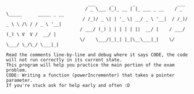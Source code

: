                                    ___      _       _                ___                       
                                  / _ \___ (_)_ __ | |_ ___ _ __    / _ \_____      _____ _ __ 
                                 / /_)/ _ \| | '_ \| __/ _ \ '__|  / /_)/ _ \ \ /\ / / _ \ '__|
                                / ___/ (_) | | | | | ||  __/ |    / ___/ (_) \ V  V /  __/ |   
                                \/    \___/|_|_| |_|\__\___|_|    \/    \___/ \_/\_/ \___|_|   

    Read the comments line-by-line and debug where it says CODE, the code will not run correctly in its current state.
    This program will help you practice the main portion of the exam problem.
    CODE: Writing a function (powerIncrementer) that takes a pointer parameter.
    If you're stuck ask for help early and often :D
